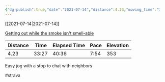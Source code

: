 ```yaml
---
{"dg-publish":true,"date":"2021-07-14","distance":4.23,"moving_time":"33:27","elapsed_time":"40:36","pace":"7:54","total_elevation_gain":353,"url":"https://www.strava.com/activities/5627711210","permalink":"/01-personal/strava/2021-07-14-getting-out-while-the-smoke-isn-t-smell-able/","dgPassFrontmatter":true}
---
```



[[2021-07-14\|2021-07-14]]

[Getting out while the smoke isn't smell-able](https://www.strava.com/activities/5627711210)

| Distance | Time  | Elapsed Time | Pace | Elevation |
| -------- | ----- | ------------ | ---- | --------- |
| 4.23     | 33:27 | 40:36        | 7:54 | 353       |


Easy jog with a stop to chat with neighbors

#strava
